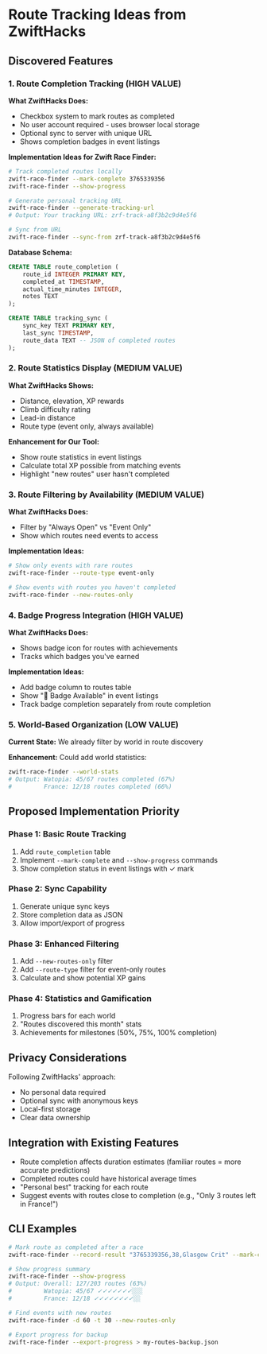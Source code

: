 # Route Tracking Ideas from ZwiftHacks

## Discovered Features

### 1. Route Completion Tracking (HIGH VALUE)
**What ZwiftHacks Does:**
- Checkbox system to mark routes as completed
- No user account required - uses browser local storage
- Optional sync to server with unique URL
- Shows completion badges in event listings

**Implementation Ideas for Zwift Race Finder:**
```bash
# Track completed routes locally
zwift-race-finder --mark-complete 3765339356
zwift-race-finder --show-progress

# Generate personal tracking URL
zwift-race-finder --generate-tracking-url
# Output: Your tracking URL: zrf-track-a8f3b2c9d4e5f6

# Sync from URL
zwift-race-finder --sync-from zrf-track-a8f3b2c9d4e5f6
```

**Database Schema:**
```sql
CREATE TABLE route_completion (
    route_id INTEGER PRIMARY KEY,
    completed_at TIMESTAMP,
    actual_time_minutes INTEGER,
    notes TEXT
);

CREATE TABLE tracking_sync (
    sync_key TEXT PRIMARY KEY,
    last_sync TIMESTAMP,
    route_data TEXT -- JSON of completed routes
);
```

### 2. Route Statistics Display (MEDIUM VALUE)
**What ZwiftHacks Shows:**
- Distance, elevation, XP rewards
- Climb difficulty rating
- Lead-in distance
- Route type (event only, always available)

**Enhancement for Our Tool:**
- Show route statistics in event listings
- Calculate total XP possible from matching events
- Highlight "new routes" user hasn't completed

### 3. Route Filtering by Availability (MEDIUM VALUE)
**What ZwiftHacks Does:**
- Filter by "Always Open" vs "Event Only"
- Show which routes need events to access

**Implementation Ideas:**
```bash
# Show only events with rare routes
zwift-race-finder --route-type event-only

# Show events with routes you haven't completed
zwift-race-finder --new-routes-only
```

### 4. Badge Progress Integration (HIGH VALUE)
**What ZwiftHacks Does:**
- Shows badge icon for routes with achievements
- Tracks which badges you've earned

**Implementation Ideas:**
- Add badge column to routes table
- Show "🏅 Badge Available" in event listings
- Track badge completion separately from route completion

### 5. World-Based Organization (LOW VALUE)
**Current State:** We already filter by world in route discovery

**Enhancement:** Could add world statistics:
```bash
zwift-race-finder --world-stats
# Output: Watopia: 45/67 routes completed (67%)
#         France: 12/18 routes completed (66%)
```

## Proposed Implementation Priority

### Phase 1: Basic Route Tracking
1. Add `route_completion` table
2. Implement `--mark-complete` and `--show-progress` commands
3. Show completion status in event listings with ✓ mark

### Phase 2: Sync Capability
1. Generate unique sync keys
2. Store completion data as JSON
3. Allow import/export of progress

### Phase 3: Enhanced Filtering
1. Add `--new-routes-only` filter
2. Add `--route-type` filter for event-only routes
3. Calculate and show potential XP gains

### Phase 4: Statistics and Gamification
1. Progress bars for each world
2. "Routes discovered this month" stats
3. Achievements for milestones (50%, 75%, 100% completion)

## Privacy Considerations
Following ZwiftHacks' approach:
- No personal data required
- Optional sync with anonymous keys
- Local-first storage
- Clear data ownership

## Integration with Existing Features
- Route completion affects duration estimates (familiar routes = more accurate predictions)
- Completed routes could have historical average times
- "Personal best" tracking for each route
- Suggest events with routes close to completion (e.g., "Only 3 routes left in France!")

## CLI Examples
```bash
# Mark route as completed after a race
zwift-race-finder --record-result "3765339356,38,Glasgow Crit" --mark-complete

# Show progress summary
zwift-race-finder --show-progress
# Output: Overall: 127/203 routes (63%)
#         Watopia: 45/67 ✓✓✓✓✓✓✓░░░
#         France: 12/18 ✓✓✓✓✓✓✓✓░░

# Find events with new routes
zwift-race-finder -d 60 -t 30 --new-routes-only

# Export progress for backup
zwift-race-finder --export-progress > my-routes-backup.json
```